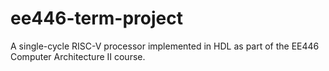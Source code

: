 # ee446-term-project
A single-cycle RISC-V processor implemented in HDL as part of the EE446 Computer Architecture II course.
